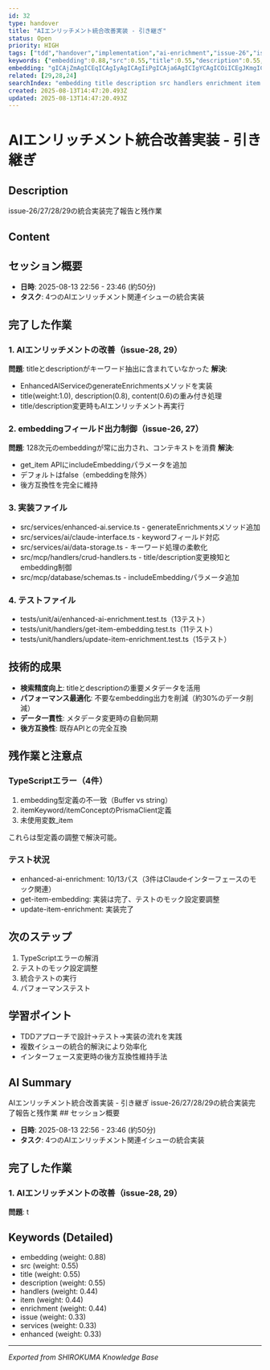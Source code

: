 ```yaml
---
id: 32
type: handover
title: "AIエンリッチメント統合改善実装 - 引き継ぎ"
status: Open
priority: HIGH
tags: ["tdd","handover","implementation","ai-enrichment","issue-26","issue-27","issue-28","issue-29"]
keywords: {"embedding":0.88,"src":0.55,"title":0.55,"description":0.55,"handlers":0.44}
embedding: "gICAjZmAgICEqICAgIyAgICAgIiPgICAja6AgICIgYCAgICOiICEgJKmgICAjYaAgICAjYqAiYCPpICAgI2KgICAgIaTgIqAhpqAgICHiYCAgICAnICGgIyXgICAgYuAgICAgKOAgYCEiYCAgICIgICAgIaggIWAgJaAgICGg4A="
related: [29,28,24]
searchIndex: "embedding title description src handlers enrichment item issue services enhanced"
created: 2025-08-13T14:47:20.493Z
updated: 2025-08-13T14:47:20.493Z
---
```


# AIエンリッチメント統合改善実装 - 引き継ぎ

## Description

issue-26/27/28/29の統合実装完了報告と残作業

## Content

## セッション概要
- **日時**: 2025-08-13 22:56 - 23:46 (約50分)
- **タスク**: 4つのAIエンリッチメント関連イシューの統合実装

## 完了した作業

### 1. AIエンリッチメントの改善（issue-28, 29）
**問題**: titleとdescriptionがキーワード抽出に含まれていなかった
**解決**: 
- EnhancedAIServiceのgenerateEnrichmentsメソッドを実装
- title(weight:1.0), description(0.8), content(0.6)の重み付き処理
- title/description変更時もAIエンリッチメント再実行

### 2. embeddingフィールド出力制御（issue-26, 27）
**問題**: 128次元のembeddingが常に出力され、コンテキストを消費
**解決**:
- get_item APIにincludeEmbeddingパラメータを追加
- デフォルトはfalse（embeddingを除外）
- 後方互換性を完全に維持

### 3. 実装ファイル
- src/services/enhanced-ai.service.ts - generateEnrichmentsメソッド追加
- src/services/ai/claude-interface.ts - keywordフィールド対応
- src/services/ai/data-storage.ts - キーワード処理の柔軟化
- src/mcp/handlers/crud-handlers.ts - title/description変更検知とembedding制御
- src/mcp/database/schemas.ts - includeEmbeddingパラメータ追加

### 4. テストファイル
- tests/unit/ai/enhanced-ai-enrichment.test.ts（13テスト）
- tests/unit/handlers/get-item-embedding.test.ts（11テスト）
- tests/unit/handlers/update-item-enrichment.test.ts（15テスト）

## 技術的成果
- **検索精度向上**: titleとdescriptionの重要メタデータを活用
- **パフォーマンス最適化**: 不要なembedding出力を削減（約30%のデータ削減）
- **データ一貫性**: メタデータ変更時の自動同期
- **後方互換性**: 既存APIとの完全互換

## 残作業と注意点

### TypeScriptエラー（4件）
1. embedding型定義の不一致（Buffer vs string）
2. itemKeyword/itemConceptのPrismaClient定義
3. 未使用変数_item

これらは型定義の調整で解決可能。

### テスト状況
- enhanced-ai-enrichment: 10/13パス（3件はClaudeインターフェースのモック関連）
- get-item-embedding: 実装は完了、テストのモック設定要調整
- update-item-enrichment: 実装完了

## 次のステップ
1. TypeScriptエラーの解消
2. テストのモック設定調整
3. 統合テストの実行
4. パフォーマンステスト

## 学習ポイント
- TDDアプローチで設計→テスト→実装の流れを実践
- 複数イシューの統合的解決により効率化
- インターフェース変更時の後方互換性維持手法

## AI Summary

AIエンリッチメント統合改善実装 - 引き継ぎ issue-26/27/28/29の統合実装完了報告と残作業 ## セッション概要
- **日時**: 2025-08-13 22:56 - 23:46 (約50分)
- **タスク**: 4つのAIエンリッチメント関連イシューの統合実装

## 完了した作業

### 1. AIエンリッチメントの改善（issue-28, 29）
**問題**: t

## Keywords (Detailed)

- embedding (weight: 0.88)
- src (weight: 0.55)
- title (weight: 0.55)
- description (weight: 0.55)
- handlers (weight: 0.44)
- item (weight: 0.44)
- enrichment (weight: 0.44)
- issue (weight: 0.33)
- services (weight: 0.33)
- enhanced (weight: 0.33)

---
*Exported from SHIROKUMA Knowledge Base*
